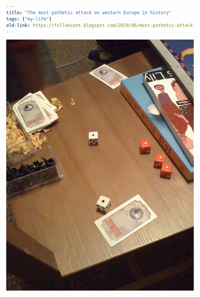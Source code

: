 ```yaml
---
title: "The most pathetic attack on western Europe in history"
tags: ["my-life"]
old-link: https://fulldecent.blogspot.com/2010/06/most-pathetic-attack-on-western-europe.html
---
```


![The most pathetic attack on Western Europe in history](/assets/images/2010-06-09-most-pathetic-attack-on-western-europe.webp)
